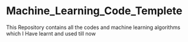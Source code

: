 # Machine_Learning_Code_Templete
This Repository contains all the codes and machine learning algorithms which I Have learnt and used till now  
